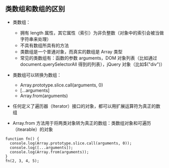## 类数组和数组的区别

- 类数组：

  - 拥有 length 属性，其它属性（索引）为非负整数（对象中的索引会被当做字符串来处理）
  - 不具有数组所具有的方法
  - 类数组是一个普通对象，而真实的数组是 Array 类型
  - 常见的类数组有：函数的参数 arguments，DOM 对象列表（比如通过 document.querySelectorAll 得到的列表），jQuery 对象（比如\$("div")）

- 类数组可以转换为数组：

  - Array.prototype.slice.call(arguments, 0)
  - [...arguments]
  - Array.from(arguments)

- 任何定义了遍历器（Iterator）接口的对象，都可以用扩展运算符为真正的数组
- Array.from 方法用于将两类对象转为真正的数组：类数组对象和可遍历（itearable）的对象

```
function fn() {
  console.log(Array.prototype.slice.call(arguments, 0));
  console.log([...arguments]);
  console.log(Array.from(arguments));
}
fn(2, 3, 4, 5);
```
